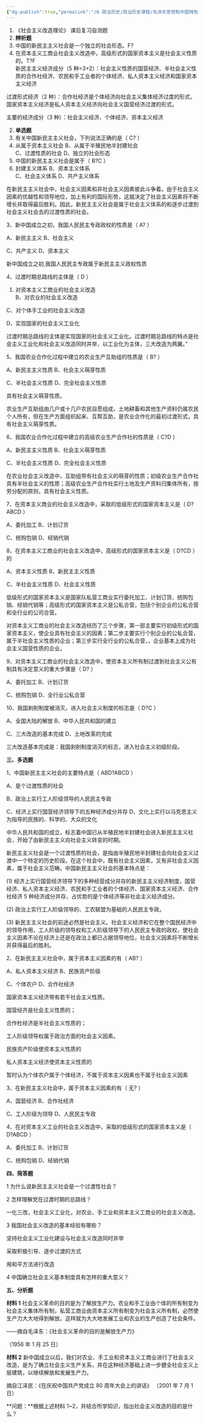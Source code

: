 ```yaml
---
{"dg-publish":true,"permalink":"/6 政治历史/政治历史课程/毛泽东思想和中国特色社会主义理论体系概论/第三章复习题 社会主义改造理论/","title":"第三章复习题 社会主义改造理论"}
---
```



1.  《社会主义改造理论》 课后复习自测题
1.  **辨析题**
1.  中国的新民主主义社会是一个独立的社会形态。F?
2.  在资本主义工商业社会主义改造中，高级形式的国家资本主义是社会主义性质的。T?F  
新民主主义经济成分（5 种=3+2）：社会主义性质的国营经济、半社会主义性质的合作社经济、农民和手工业者的个体经济、私人资本主义经济和国家资本主义经济

过渡形式经济（2 种）：合作社经济是个体经济向社会主义集体经济过度的形式，国家资本主义经济是私人资本主义经济向社会主义国营经济过渡的形式。

主要的经济成分（3 种）：社会主义经济、个体经济、资本主义经济

2.  **单选题**
1.  有关中国新民主主义社会，下列说法正确的是（ C? ）
1.  从属于资本主义社会 B、从属于半殖民地半封建社会  
C、过渡性质的社会 D、独立的社会形态
2.  中国的新民主主义社会是属于（ B?C ）
1.  封建主义体系 B、资本主义体系  
C、社会主义体系 D、共产主义体系

在新民主主义社会中，社会主义因素和非社会主义因素彼此斗争着。由于社会主义因素的优越性和领导地位，加上有利的国际形势，这就决定了社会主义因素将不断增长并取得最后胜利。因此，新民主主义社会是属于社会主义体系的和逐步过渡到社会主义社会去的过渡性质的社会。

3、新中国成立之初，我国人民民主专政政权的性质是（ A? ）

A、新民主主义 B、社会主义

C、共产主义 D、资本主义

新中国成立之初,我国人民民主专政属于新民主主义政权性质

4、过渡时期总路线的主体是（ D ）
1.  对资本主义工商业的社会主义改造  
B、对农业的社会主义改造

C、对个体手工业的社会主义改造

D、实现国家的社会主义工业化

过渡时期总路线的主体是实现国家的社会主义工业化。过渡时期总路线的特点是社会主义工业化和社会主义改造同时并举，以工业化为主体，三大改造为两翼。”

5、我国农业合作化过程中建立的农业生产互助组的性质是（ B? ）

A、新民主主义性质 B、社会主义萌芽性质

C、半社会主义性质 D、完全社会主义性质

具有社会主义萌芽性质。

农业生产互助组由几户或十几户农民自愿组成，土地耕畜和其他生产资料仍属农民个人所有，但在生产方面组织起来、互帮互助，是农业合作化的最初过渡形式，具有社会主义萌芽性质。

6、我国农业合作化过程中建立的高级农业生产合作社的性质是（ C?D ）

A、新民主主义性质 B、社会主义萌芽性质

C、半社会主义性质 D、完全社会主义性质

在农业社会主义改造中，互助组带有社会主义的萌芽的性质；初级农业生产合作社具有半社会主义的性质；高级农业生产合作社实行土地及生产资料归集体所有，按劳分配的原则，具有社会主义性质。

7、在资本主义商业的社会主义改造中，采取的低级形式的国家资本主义是（ D?ABCD ）

A、委托加工 B、计划订货

C、统购包销 D、经销代销

8、在资本主义工商业的社会主义改造中，高级形式的国家资本主义是（ D?CD ）的

A、资本主义性质 B、新民主主义性质

C、半社会主义性质 D、社会主义性质

低级形式的国家资本主义是国家队私营工商业实行委托加工、计划订货、统购包销、经销代销等；高级形式的国家资本主义是公私合营，包括个别企业的公私合营和全行业的公司合营。

对资本主义工商业的社会主义改造经历了三个步骤，第一部主要实行初级形式的国家资本主义，使企业具有社会主义的因素；第二步主要实行个别企业的公私合营，属于半社会主义性质的企业；第三步实行全行业的公私合营，，企业基本上成为社会主义国营性质的企业。

9、对资本主义工商业的社会主义改造中，使资本主义所有制过渡到社会主义公有制具有决定意义的重大步骤是（ D? ）

A、委托加工 B、计划订货

C、统购包销 D、全行业公私合营

10、我国剥削制度被消灭，进入社会主义制度的标志是（ D?C ）

A、全国大陆的解放 B、中华人民共和国的建立

C、三大改造的基本完成 D、土地改革的完成

三大改造基本完成是：我国剥削制度消灭的标志，进入社会主义初级阶段。

**三、多选题**

1、中国新民主主义社会的主要特点是（ ABD?ABCD ）

A、是个过渡性质的社会

B、政治上实行工人阶级领导的人民民主专政

C、经济上实行国营经济领导下的五种经济成分并存 D、文化上实行以马克思主义为指导的民族的、科学的、大众的文化

中华人民共和国的成立，标志着中国已从半殖民地半封建社会进入新民主主义社会，开始了由新民主主义向社会主义转变的时期。

新民主主义社会是一个过渡性质的社会，是指由半殖民地半封建社会向社会主义过渡中一个特定的历史阶段。在这个社会中，既有社会主义因素，又有非社会主义因素，属于社会主义范畴。中国新民主主义社会的基本特点是：

(1) 经济上实行国营经济领导下的多种经营成分并存的新民主主义经济制度，国营经济、私人资本主义经济、农民和手工业者的个体经济、国家资本主义经济、合作社经济 5 种经济成分并存，占优势的是个体经济等非社会主义经济成分。

(2) 政治上实行工人阶级领导的、工农联盟为基础的人民民主专政。

(3) 新民主主义社会的前途必然是社会主义。社会主义经济和它在整个国民经济中的领导作用，工人阶级的领导权和工人阶级领导下的人民民主专政的政权，使社会主义因素不论在经济上还是在政治上都已占据领导地位，社会主义因素将不断增长并获得最后的胜利。

2、在新民主主义社会中，属于资本主义因素的有（ AB? ）

A、私人资本主义经济 B、民族资产阶级

C、个体农户 D、合作社经济

国家资本主义经济带有若干社会主义性质。

国营经齐是社会主义性质的；

合作杜经济是半社会主义性质的；

工人阶级领导权属于政治方面的社会主义因素。

民族资产阶级使资本主义性质的

私人资本主义经济使资本主义性质的

暂时认为个体农户属于个体经济，不属于资本主义因素也不属于社会主义因素

3、在新民主主义社会中，属于资本主义因素的有（ 无? ）

A、国营经济 B、合作社经济

C、工人阶级为领导 D、人民民主专政

4、在对资本主义工业的社会主义改造中，采取的低级形式的国家资本主义是（ D?ABCD ）

A、委托加工 B、计划订货

C、统购包销 D、经销代销

**四、简答题**

1 为什么说新民主主义社会是一个过渡性社会？

2 怎样理解党在过渡时期的总路线？

一化三改，社会主义工业化，对农业、手工业和资本主义工商业的社会主义改造。

3 我国社会主义改造的基本经验有哪些？

坚持社会主义工业化建设与社会主义改造同时并举

采取积极引导、逐步过渡的方式

用和平方法进行改造

4 中国确立社会主义基本制度具有怎样的重大意义？

**五、分析题**

**材料 1** 社会主义革命的目的是为了解放生产力。农业和手工业由个体的所有制变为社会主义集体所有制，私营工商业由资本主义所有制变为社会主义所有制，必然使生产力大大地得到解放。这样就为大大地发展工业和农业的生产创造了社会条件。

——摘自毛泽东：《社会主义革命的目的是解放生产力》

（1956 年 1 月 25 日）

**材料 2** 新中国成立以后，我们对农业、手工业和资本主义工商业进行了社会主义改造，是为了确立社会主义生产关系，并在这种经济基础上进一步健全社会主义上层建筑，以继续解放和发展生产力。

摘自江泽民：《在庆祝中国共产党成立 80 周年大会上的讲话》 （2001 年 7 月 1 日）

**问题：**根据上述材料 1\~2，并结合所学知识，指出社会主义改造的目的是什么？
